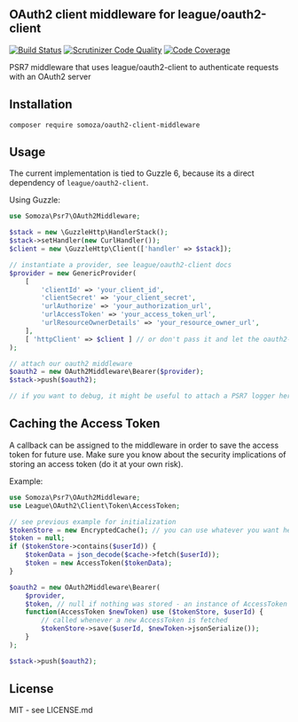 ## OAuth2 client middleware for league/oauth2-client

[![Build Status](https://travis-ci.org/gsomoza/oauth2-middleware.svg?branch=master)](https://travis-ci.org/gsomoza/oauth2-middleware)
[![Scrutinizer Code Quality](https://scrutinizer-ci.com/g/gabrielsomoza/oauth2-middleware/badges/quality-score.png?b=master)](https://scrutinizer-ci.com/g/gabrielsomoza/oauth2-middleware/?branch=master)
[![Code Coverage](https://scrutinizer-ci.com/g/gabrielsomoza/oauth2-middleware/badges/coverage.png?b=master)](https://scrutinizer-ci.com/g/gabrielsomoza/oauth2-middleware/?branch=master)

PSR7 middleware that uses league/oauth2-client to authenticate requests with an OAuth2 server

## Installation

```
composer require somoza/oauth2-client-middleware
```

## Usage

The current implementation is tied to Guzzle 6, because its a direct dependency of `league/oauth2-client`.

Using Guzzle:

```php
use Somoza\Psr7\OAuth2Middleware;

$stack = new \GuzzleHttp\HandlerStack();
$stack->setHandler(new CurlHandler());
$client = new \GuzzleHttp\Client(['handler' => $stack]);

// instantiate a provider, see league/oauth2-client docs
$provider = new GenericProvider(
    [
        'clientId' => 'your_client_id',
        'clientSecret' => 'your_client_secret',
        'urlAuthorize' => 'your_authorization_url',
        'urlAccessToken' => 'your_access_token_url',
        'urlResourceOwnerDetails' => 'your_resource_owner_url', 
    ], 
    [ 'httpClient' => $client ] // or don't pass it and let the oauth2-client create its own Guzzle client
);

// attach our oauth2 middleware
$oauth2 = new OAuth2Middleware\Bearer($provider);
$stack->push($oauth2);

// if you want to debug, it might be useful to attach a PSR7 logger here
```

## Caching the Access Token

A callback can be assigned to the middleware in order to save the access token for future use. Make sure you know about
the security implications of storing an access token (do it at your own risk).

Example:

```php
use Somoza\Psr7\OAuth2Middleware;
use League\OAuth2\Client\Token\AccessToken;

// see previous example for initialization
$tokenStore = new EncryptedCache(); // you can use whatever you want here
$token = null;
if ($tokenStore->contains($userId)) {
    $tokenData = json_decode($cache->fetch($userId));
    $token = new AccessToken($tokenData);
}

$oauth2 = new OAuth2Middleware\Bearer(
    $provider, 
    $token, // null if nothing was stored - an instance of AccessToken otherwise 
    function(AccessToken $newToken) use ($tokenStore, $userId) {
        // called whenever a new AccessToken is fetched
        $tokenStore->save($userId, $newToken->jsonSerialize());
    }
);

$stack->push($oauth2);
```

## License

MIT - see LICENSE.md
